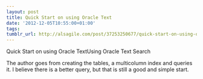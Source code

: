 ```yaml
---
layout: post
title: Quick Start on using Oracle Text
date: '2012-12-05T10:55:00+01:00'
tags:
tumblr_url: http://alsagile.com/post/37253250677/quick-start-on-using-oracle-text
---
```

Quick Start on using Oracle TextUsing Oracle Text Search

The author goes from creating the tables, a multicolumn index and queries it.
I believe there is a better query, but that is still a good and simple start.
